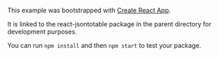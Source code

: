 This example was bootstrapped with [Create React App](https://github.com/facebook/create-react-app).

It is linked to the react-jsontotable package in the parent directory for development purposes.

You can run `npm install` and then `npm start` to test your package.
